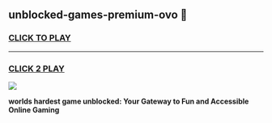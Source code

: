 
## unblocked-games-premium-ovo 👋
<h3>
<a href="https://premium.freeplayer.one?title=unblocked-games-premium-ovo&ref=14F">CLICK TO PLAY</a></h3>
<hr>

<h3>
<a href="https://premium.freeplayer.one?title=unblocked-games-premium-ovo&ref=14F">CLICK 2 PLAY</a>
  
</h3>

<a href="https://premium.freeplayer.one?title=unblocked-games-premium-ovo&ref=12F/"><img src="https://clearcache.store/games.png"></a>


**worlds hardest game unblocked: Your Gateway to Fun and Accessible Online Gaming**
